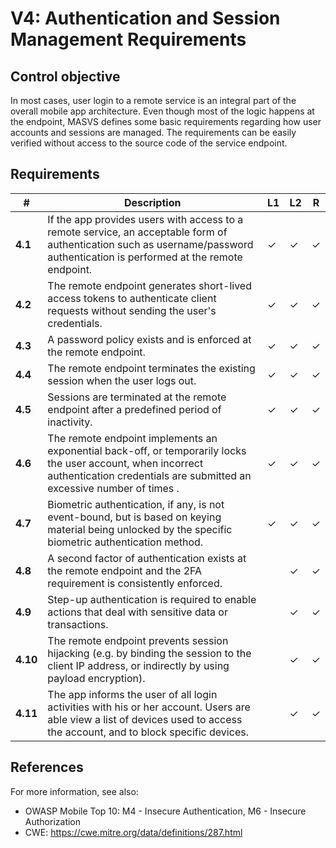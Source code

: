 # V4: Authentication and Session Management Requirements

## Control objective

In most cases, user login to a remote service is an integral part of the overall mobile app architecture. Even though most of the logic happens at the endpoint, MASVS defines some basic requirements regarding how user accounts and sessions are managed. The requirements can be easily verified without access to the source code of the service endpoint.

## Requirements

| # | Description | L1 | L2 | R |
| --- | --- | --- | --- | --- |
| **4.1** | If the app provides users with access to a remote service, an acceptable form of authentication such as username/password authentication is performed at the remote endpoint. | ✓ | ✓ | ✓ |
| **4.2** | The remote endpoint generates short-lived access tokens to authenticate client requests without sending the user's credentials.  | ✓ | ✓ | ✓ |
| **4.3** | A password policy exists and is enforced at the remote endpoint. | ✓ | ✓ | ✓ |
| **4.4** | The remote endpoint terminates the existing session when the user logs out. | ✓ | ✓ | ✓ |
| **4.5** | Sessions are terminated at the remote endpoint after a predefined period of inactivity. | ✓ | ✓ | ✓ |
| **4.6** | The remote endpoint implements an exponential back-off, or temporarily locks the user account, when incorrect authentication credentials are submitted an excessive number of times . | ✓ | ✓ | ✓ |
| **4.7** | Biometric authentication, if any, is not event-bound, but is based on keying material being unlocked by the specific biometric authentication method. | ✓  | ✓ | ✓ |
| **4.8** | A second factor of authentication exists at the remote endpoint and the 2FA requirement is consistently enforced.  |   | ✓ | ✓ |
| **4.9** | Step-up authentication is required to enable actions that deal with sensitive data or transactions.  |   | ✓ | ✓ |
| **4.10** | The remote endpoint prevents session hijacking (e.g. by binding the session to the client IP address, or indirectly by using payload encryption).  |   | ✓ | ✓ |
| **4.11** |  The app informs the user of all login activities with his or her account. Users are able view a list of devices used to access the account, and to block specific devices. |  | ✓ | ✓ |

## References

For more information, see also:

- OWASP Mobile Top 10: M4 - Insecure Authentication, M6 - Insecure Authorization
- CWE:  https://cwe.mitre.org/data/definitions/287.html
